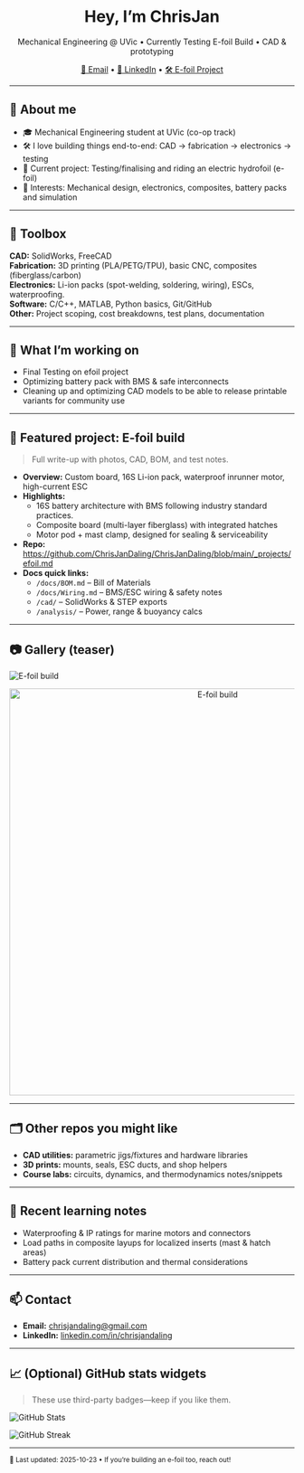 <!--
  Hi! This is the special profile README for github.com/ChrisJanDaling.
  Anything here appears on your profile page.
-->

<h1 align="center">Hey, I’m ChrisJan </h1>
<p align="center">
  Mechanical Engineering @ UVic • Currently Testing E-foil Build • CAD & prototyping
</p>

<p align="center">
  <a href="mailto:chrisjandaling@gmail.com">📧 Email</a> •
  <a href="https://www.linkedin.com/in/chrisjandaling">🔗 LinkedIn</a> •
  <a href="#-featured-project-e-foil-build">🛠️ E-foil Project</a>
</p>

---

## 🧭 About me
- 🎓 Mechanical Engineering student at UVic (co-op track)
- 🛠️ I love building things end-to-end: CAD → fabrication → electronics → testing
- 🌊 Current project: Testing/finalising and riding an electric hydrofoil (e-foil)
- 🧪 Interests: Mechanical design, electronics, composites, battery packs and simulation


---

## 🧰 Toolbox
**CAD:** SolidWorks, FreeCAD  
**Fabrication:** 3D printing (PLA/PETG/TPU), basic CNC, composites (fiberglass/carbon)  
**Electronics:** Li-ion packs (spot-welding, soldering, wiring), ESCs, waterproofing.  
**Software:** C/C++, MATLAB, Python basics, Git/GitHub  
**Other:** Project scoping, cost breakdowns, test plans, documentation

---

## 🚀 What I’m working on
- Final Testing on efoil project   
- Optimizing battery pack with BMS & safe interconnects  
- Cleaning up and optimizing CAD models to be able to release printable variants for community use

---

## 📌 Featured project: E-foil build
> Full write-up with photos, CAD, BOM, and test notes.

- **Overview:** Custom board, 16S Li-ion pack, waterproof inrunner motor, high-current ESC  
- **Highlights:**  
  - 16S battery architecture with BMS following industry standard practices.  
  - Composite board (multi-layer fiberglass) with integrated hatches  
  - Motor pod + mast clamp, designed for sealing & serviceability  
- **Repo:**  https://github.com/ChrisJanDaling/ChrisJanDaling/blob/main/_projects/efoil.md 
- **Docs quick links:**  
  - `/docs/BOM.md` – Bill of Materials  
  - `/docs/Wiring.md` – BMS/ESC wiring & safety notes  
  - `/cad/` – SolidWorks & STEP exports  
  - `/analysis/` – Power, range & buoyancy calcs

---

## 📷 Gallery (teaser)
![E-foil build]([https://raw.githubusercontent.com/ChrisJanDaling/ChrisJanDaling/main/assets/photos/01A965EF-8136-4576-9CB1-954B73BDF462.JPG](https://github.com/ChrisJanDaling/ChrisJanDaling/blob/main/assets/photos/01A965EF-8136-4576-9CB1-954B7B3DF462.JPG))
<p align="center">
  <img src="https://github.com/ChrisJanDaling/ChrisJanDaling/blob/main/01A965EF-8136-4576-9CB1-954B73BDF462.JPG?raw=1" alt="E-foil build" width="720">
</p>



---

## 🗂️ Other repos you might like
- **CAD utilities:** parametric jigs/fixtures and hardware libraries  
- **3D prints:** mounts, seals, ESC ducts, and shop helpers  
- **Course labs:** circuits, dynamics, and thermodynamics notes/snippets

---

## 📝 Recent learning notes
- Waterproofing & IP ratings for marine motors and connectors  
- Load paths in composite layups for localized inserts (mast & hatch areas)  
- Battery pack current distribution and thermal considerations

---

## 📫 Contact
- **Email:** <chrisjandaling@gmail.com>  
- **LinkedIn:** [linkedin.com/in/chrisjandaling](https://www.linkedin.com/in/chrisjandaling)

---

## 📈 (Optional) GitHub stats widgets
> These use third-party badges—keep if you like them.

<p align="left">
  <img src="https://github-readme-stats.vercel.app/api?username=ChrisJanDaling&show_icons=true&hide_border=true" alt="GitHub Stats" />
</p>
<p align="left">
  <img src="https://github-readme-streak-stats.herokuapp.com/?user=ChrisJanDaling&hide_border=true" alt="GitHub Streak" />
</p>

---

<sub>🧹 Last updated: <!-- yyyy-mm-dd --> 2025-10-23 • If you’re building an e-foil too, reach out!</sub>


<!--
**ChrisJanDaling/ChrisJanDaling** is a ✨ _special_ ✨ repository because its `README.md` (this file) appears on your GitHub profile.

Here are some ideas to get you started:

- 🔭 I’m currently working on ...
- 🌱 I’m currently learning ...
- 👯 I’m looking to collaborate on ...
- 🤔 I’m looking for help with ...
- 💬 Ask me about ...
- 📫 How to reach me: ...
- 😄 Pronouns: ...
- ⚡ Fun fact: ...
-->
